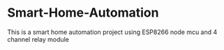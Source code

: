# Smart-Home-Automation
This is a smart home automation project using ESP8266 node mcu and 4 channel relay module
